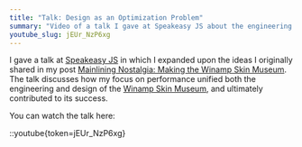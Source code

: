 ```yaml
---
title: "Talk: Design as an Optimization Problem"
summary: "Video of a talk I gave at Speakeasy JS about the engineering and design philosophy behind the Winamp Skin Museum"
youtube_slug: jEUr_NzP6xg
---
```


I gave a talk at [Speakeasy JS](https://speakeasyjs.com/) in which I expanded upon the ideas I originally shared in my post [Mainlining Nostalgia: Making the Winamp Skin Museum](https://jordaneldredge.com/blog/winamp-skin-musuem). The talk discusses how my focus on performance unified both the engineering and design of the [Winamp Skin Museum](https://skins.webamp.org), and ultimately contributed to its success.

You can watch the talk here:

::youtube{token=jEUr_NzP6xg}
